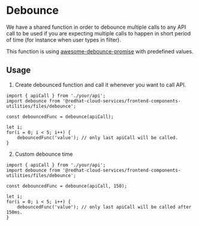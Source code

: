 # Debounce
We have a shared function in order to debounce multiple calls to any API call to be used if you are expecting multiple calls to happen in short period of time (for instance when user types in filter).

This function is using [awesome-debounce-promise](https://github.com/slorber/awesome-debounce-promise) with predefined values.

## Usage
1) Create debounced function and call it whenever you want to call API.

```JS
import { apiCall } from './your/api';
import debounce from '@redhat-cloud-services/frontend-components-utilities/files/debounce';

const debouncedFunc = debounce(apiCall);

let i;
for(i = 0; i < 5; i++) {
    debouncedFunc('value'); // only last apiCall will be called.
}
```

2) Custom debounce time
```JS
import { apiCall } from './your/api';
import debounce from '@redhat-cloud-services/frontend-components-utilities/files/debounce';

const debouncedFunc = debounce(apiCall, 150);

let i;
for(i = 0; i < 5; i++) {
    debouncedFunc('value'); // only last apiCall will be called after 150ms.
}
```
